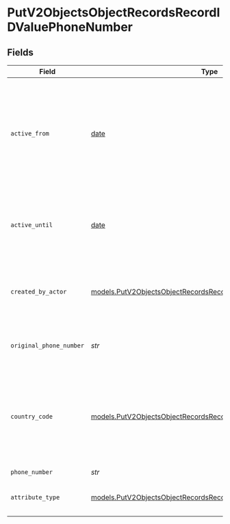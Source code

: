 # PutV2ObjectsObjectRecordsRecordIDValuePhoneNumber


## Fields

| Field                                                                                                                                      | Type                                                                                                                                       | Required                                                                                                                                   | Description                                                                                                                                | Example                                                                                                                                    |
| ------------------------------------------------------------------------------------------------------------------------------------------ | ------------------------------------------------------------------------------------------------------------------------------------------ | ------------------------------------------------------------------------------------------------------------------------------------------ | ------------------------------------------------------------------------------------------------------------------------------------------ | ------------------------------------------------------------------------------------------------------------------------------------------ |
| `active_from`                                                                                                                              | [date](https://docs.python.org/3/library/datetime.html#date-objects)                                                                       | :heavy_check_mark:                                                                                                                         | The point in time at which this value was made "active". `active_from` can be considered roughly analogous to `created_at`.                | 2023-01-01T15:00:00.000000000Z                                                                                                             |
| `active_until`                                                                                                                             | [date](https://docs.python.org/3/library/datetime.html#date-objects)                                                                       | :heavy_check_mark:                                                                                                                         | The point in time at which this value was deactivated. If `null`, the value is active.                                                     | 2023-01-01T15:00:00.000000000Z                                                                                                             |
| `created_by_actor`                                                                                                                         | [models.PutV2ObjectsObjectRecordsRecordIDCreatedByActor12](../models/putv2objectsobjectrecordsrecordidcreatedbyactor12.md)                 | :heavy_check_mark:                                                                                                                         | The actor that created this value.                                                                                                         | {<br/>"type": "workspace-member",<br/>"id": "50cf242c-7fa3-4cad-87d0-75b1af71c57b"<br/>}                                                   |
| `original_phone_number`                                                                                                                    | *str*                                                                                                                                      | :heavy_check_mark:                                                                                                                         | The raw, original phone number, as inputted.                                                                                               | 5558675309                                                                                                                                 |
| `country_code`                                                                                                                             | [models.PutV2ObjectsObjectRecordsRecordIDCountryCode2](../models/putv2objectsobjectrecordsrecordidcountrycode2.md)                         | :heavy_check_mark:                                                                                                                         | The ISO 3166-1 alpha-2 country code representing the country that this phone number belongs to.                                            | US                                                                                                                                         |
| `phone_number`                                                                                                                             | *str*                                                                                                                                      | :heavy_check_mark:                                                                                                                         | N/A                                                                                                                                        | +15558675309                                                                                                                               |
| `attribute_type`                                                                                                                           | [models.PutV2ObjectsObjectRecordsRecordIDAttributeTypePhoneNumber](../models/putv2objectsobjectrecordsrecordidattributetypephonenumber.md) | :heavy_check_mark:                                                                                                                         | The attribute type of the value.                                                                                                           | phone-number                                                                                                                               |